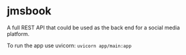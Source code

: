 # jmsbook
A full REST API that could be used as the back end for a social media platform.

To run the app use uvicorn:
`uvicorn app/main:app`
